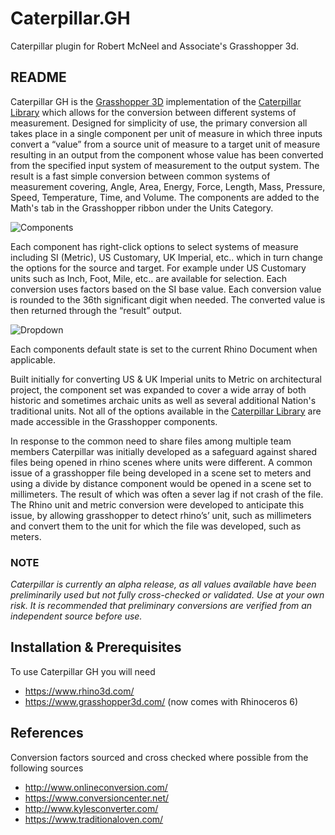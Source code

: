 # Caterpillar.GH
Caterpillar plugin for Robert McNeel and Associate's Grasshopper 3d.

## README
Caterpillar GH is the [Grasshopper 3D](https://www.grasshopper3d.com/) implementation of the [Caterpillar Library](https://github.com/interopxyz/Caterpillar) which allows for the conversion between different systems of measurement. Designed for simplicity of use, the primary conversion all takes place in a single component per unit of measure in which three inputs convert a “value” from a source unit of measure to a target unit of measure resulting in an output from the component whose value has been converted from the specified input system of measurement to the output system. The result is a fast simple conversion between common systems of measurement covering, Angle, Area, Energy, Force, Length, Mass, Pressure, Speed, Temperature, Time, and Volume. The components are added to the Math's tab in the Grasshopper ribbon under the Units Category.

![Components](https://github.com/interopxyz/Caterpillar.GH/blob/master/Images/Caterpillar-Ribbon.jpg?raw=true)

Each component has right-click options to select systems of measure including SI (Metric), US Customary, UK Imperial, etc.. which in turn change the options for the source and target. For example under US Customary units such as Inch, Foot, Mile, etc.. are available for selection. Each conversion uses factors based on the SI base value. Each conversion value is rounded to the 36th significant digit when needed. The converted value is then returned through the “result” output. 

![Dropdown](https://github.com/interopxyz/Caterpillar.GH/blob/master/Images/Caterpillar-Dropdowns.jpg?raw=true)

Each components default state is set to the current Rhino Document when applicable.

Built initially for converting US & UK Imperial units to Metric on architectural project, the component set was expanded to cover a wide array of both historic and sometimes archaic units as well as several additional Nation's traditional units. Not all of the options available in the [Caterpillar Library](https://github.com/interopxyz/Caterpillar) are made accessible in the Grasshopper components.


In response to the common need to share files among multiple team members Caterpillar was initially developed as a safeguard against shared files being opened in rhino scenes where units were different. A common issue of a grasshopper file being developed in a scene set to meters and using a divide by distance component would be opened in a scene set to millimeters. The result of which was often a sever lag if not crash of the file. The Rhino unit and metric conversion were developed to anticipate this issue, by allowing grasshopper to detect rhino’s’ unit, such as millimeters and convert them to the unit for which the file was developed, such as meters. 

### NOTE
*Caterpillar is currently an alpha release, as all values available have been preliminarily used but not fully cross-checked or validated. Use at your own risk. It is recommended that preliminary conversions are verified from an independent source before use.*



## Installation & Prerequisites
To use Caterpillar GH you will need 
 - https://www.rhino3d.com/
 - https://www.grasshopper3d.com/   (now comes with Rhinoceros 6)


## References
Conversion factors sourced and cross checked where possible from the following sources

 - http://www.onlineconversion.com/
 - https://www.conversioncenter.net/
 - http://www.kylesconverter.com/
 - https://www.traditionaloven.com/

